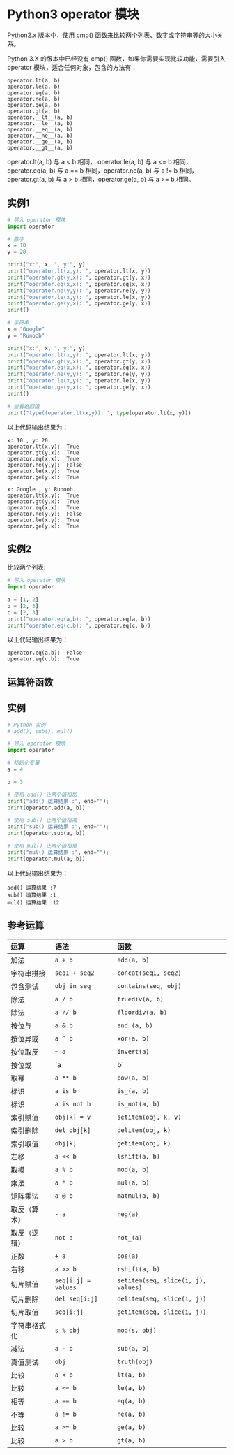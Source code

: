 # Python3 operator 模块

Python2.x 版本中，使用 cmp() 函数来比较两个列表、数字或字符串等的大小关系。

Python 3.X 的版本中已经没有 cmp() 函数，如果你需要实现比较功能，需要引入 operator 模块，适合任何对象，包含的方法有：

```shell
operator.lt(a, b)
operator.le(a, b)
operator.eq(a, b)
operator.ne(a, b)
operator.ge(a, b)
operator.gt(a, b)
operator.__lt__(a, b)
operator.__le__(a, b)
operator.__eq__(a, b)
operator.__ne__(a, b)
operator.__ge__(a, b)
operator.__gt__(a, b)
```

operator.lt(a, b) 与 a < b 相同， operator.le(a, b) 与 a <= b 相同，operator.eq(a, b) 与 a == b 相同，operator.ne(a, b) 与
a != b 相同，operator.gt(a, b) 与 a > b 相同，operator.ge(a, b) 与 a >= b 相同。

## 实例1

```python
# 导入 operator 模块
import operator

# 数字
x = 10
y = 20

print("x:", x, ", y:", y)
print("operator.lt(x,y): ", operator.lt(x, y))
print("operator.gt(y,x): ", operator.gt(y, x))
print("operator.eq(x,x): ", operator.eq(x, x))
print("operator.ne(y,y): ", operator.ne(y, y))
print("operator.le(x,y): ", operator.le(x, y))
print("operator.ge(y,x): ", operator.ge(y, x))
print()

# 字符串
x = "Google"
y = "Runoob"

print("x:", x, ", y:", y)
print("operator.lt(x,y): ", operator.lt(x, y))
print("operator.gt(y,x): ", operator.gt(y, x))
print("operator.eq(x,x): ", operator.eq(x, x))
print("operator.ne(y,y): ", operator.ne(y, y))
print("operator.le(x,y): ", operator.le(x, y))
print("operator.ge(y,x): ", operator.ge(y, x))
print()

# 查看返回值
print("type((operator.lt(x,y)): ", type(operator.lt(x, y)))
```

以上代码输出结果为：

```shell
x: 10 , y: 20
operator.lt(x,y):  True
operator.gt(y,x):  True
operator.eq(x,x):  True
operator.ne(y,y):  False
operator.le(x,y):  True
operator.ge(y,x):  True

x: Google , y: Runoob
operator.lt(x,y):  True
operator.gt(y,x):  True
operator.eq(x,x):  True
operator.ne(y,y):  False
operator.le(x,y):  True
operator.ge(y,x):  True
```

## 实例2

比较两个列表:

```python
# 导入 operator 模块
import operator

a = [1, 2]
b = [2, 3]
c = [2, 3]
print("operator.eq(a,b): ", operator.eq(a, b))
print("operator.eq(c,b): ", operator.eq(c, b))
```

以上代码输出结果为：

```shell
operator.eq(a,b):  False
operator.eq(c,b):  True
```

## 运算符函数

## 实例

```python
# Python 实例
# add(), sub(), mul()

# 导入 operator 模块
import operator

# 初始化变量
a = 4

b = 3

# 使用 add() 让两个值相加
print("add() 运算结果 :", end="");
print(operator.add(a, b))

# 使用 sub() 让两个值相减
print("sub() 运算结果 :", end="");
print(operator.sub(a, b))

# 使用 mul() 让两个值相乘
print("mul() 运算结果 :", end="");
print(operator.mul(a, b))
```

以上代码输出结果为：

```shell
add() 运算结果 :7
sub() 运算结果 :1
mul() 运算结果 :12
```

## 参考运算

| 运算     | 语法                  | 函数                                  |
|:-------|:--------------------|:------------------------------------|
| 加法     | `a + b`             | `add(a, b)`                         |
| 字符串拼接  | `seq1 + seq2`       | `concat(seq1, seq2)`                |
| 包含测试   | `obj in seq`        | `contains(seq, obj)`                |
| 除法     | `a / b`             | `truediv(a, b)`                     |
| 除法     | `a // b`            | `floordiv(a, b)`                    |
| 按位与    | `a & b`             | `and_(a, b)`                        |
| 按位异或   | `a ^ b`             | `xor(a, b)`                         |
| 按位取反   | `~ a`               | `invert(a)`                         |
| 按位或    | `a                  | b`                                  | `or_(a, b)`                         |
| 取幂     | `a ** b`            | `pow(a, b)`                         |
| 标识     | `a is b`            | `is_(a, b)`                         |
| 标识     | `a is not b`        | `is_not(a, b)`                      |
| 索引赋值   | `obj[k] = v`        | `setitem(obj, k, v)`                |
| 索引删除   | `del obj[k]`        | `delitem(obj, k)`                   |
| 索引取值   | `obj[k]`            | `getitem(obj, k)`                   |
| 左移     | `a << b`            | `lshift(a, b)`                      |
| 取模     | `a % b`             | `mod(a, b)`                         |
| 乘法     | `a * b`             | `mul(a, b)`                         |
| 矩阵乘法   | `a @ b`             | `matmul(a, b)`                      |
| 取反（算术） | `- a`               | `neg(a)`                            |
| 取反（逻辑） | `not a`             | `not_(a)`                           |
| 正数     | `+ a`               | `pos(a)`                            |
| 右移     | `a >> b`            | `rshift(a, b)`                      |
| 切片赋值   | `seq[i:j] = values` | `setitem(seq, slice(i, j), values)` |
| 切片删除   | `del seq[i:j]`      | `delitem(seq, slice(i, j))`         |
| 切片取值   | `seq[i:j]`          | `getitem(seq, slice(i, j))`         |
| 字符串格式化 | `s % obj`           | `mod(s, obj)`                       |
| 减法     | `a - b`             | `sub(a, b)`                         |
| 真值测试   | `obj`               | `truth(obj)`                        |
| 比较     | `a < b`             | `lt(a, b)`                          |
| 比较     | `a <= b`            | `le(a, b)`                          |
| 相等     | `a == b`            | `eq(a, b)`                          |
| 不等     | `a != b`            | `ne(a, b)`                          |
| 比较     | `a >= b`            | `ge(a, b)`                          |
| 比较     | `a > b`             | `gt(a, b)`                          |

